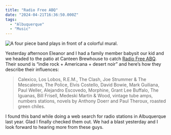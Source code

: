 ```yaml
---
title: "Radio Free ABQ"
date: "2024-04-21T16:36:50.000Z"
tags: 
  - "Albuquerque"
  - "Music"
---
```


![A four piece band plays in front of a colorful mural.](/img/note-images/IMG_3908-1-1024x595.jpeg)

Yesterday afternoon Eleanor and I had a family member babysit our kid and we headed to the patio at Canteen Brewhouse to catch [Radio Free ABQ](https://radiofreeabq.com/index.html). Their sound is “indie rock + Americana + desert noir” and here’s how they describe their influences:

> Calexico, Los Lobos, R.E.M., The Clash, Joe Strummer & The Mescaleros, The Police, Elvis Costello, David Bowie, Mark Guiliana, Paul Weller, Alejandro Escovedo, Morphine, Grant Lee Buffalo, The Iguanas, Bill Frisell, Medeski Martin & Wood, vintage tube amps, numbers stations, novels by Anthony Doerr and Paul Theroux, roasted green chiles.

I found this band while doing a web search for radio stations in Albuquerque last year. Glad I finally checked them out. We had a blast yesterday and I look forward to hearing more from these guys.
